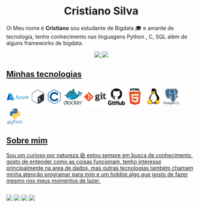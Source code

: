 <h1 align='center'>Cristiano Silva</h1>

Oi Meu nome é <b>Cristiano</b> sou estudante de Bigdata :mortar_board: e amante de tecnologia, 
tenho conhecimento nas linguagens Python , C, SQL além de alguns frameworks de bigdata.

<div align="center" style="display: inline_block">
  <a href="https://github.com/crisosilva">
  <img height="180em" src="https://github-readme-stats.vercel.app/api?username=crisosilva&show_icons=true&theme=highcontrast&include_all_commits=true&count_private=true"/>
  <img height="180em" src="https://github-readme-stats.vercel.app/api/top-langs/?username=crisosilva&layout=compact&langs_count=7&theme=dark"/>
</div>

<h2> Minhas tecnologias</h2>
<div style='display:inline-block; position:relative; valign:middle; margin-right:10px'>
  <img align="center" alt="Azure" height="60" width="60"         src="https://raw.githubusercontent.com/crisosilva/crisosilva/9da976273c04b0ea0a0a18fc028fd2d942e2ede4/icons/azure/azure-original-wordmark.svg">
  
  <img align="center" alt="Bash" height="40" width="40" src="https://raw.githubusercontent.com/crisosilva/crisosilva/9da976273c04b0ea0a0a18fc028fd2d942e2ede4/icons/bash/bash-original.svg">
  
  <img align="center" alt="C" height="40" width="40" src="https://raw.githubusercontent.com/crisosilva/crisosilva/9da976273c04b0ea0a0a18fc028fd2d942e2ede4/icons/c/c-line.svg">
  
  <img align="center" alt="Docker" height="50" width="50" src="https://raw.githubusercontent.com/crisosilva/crisosilva/9da976273c04b0ea0a0a18fc028fd2d942e2ede4/icons/docker/docker-original-wordmark.svg">
  
  <img align="center" alt="Git" height="60" width="60" src="https://raw.githubusercontent.com/crisosilva/crisosilva/9da976273c04b0ea0a0a18fc028fd2d942e2ede4/icons/git/git-original-wordmark.svg">
  
  <img align="center" alt="GitHub" height="45" width="45" src="https://raw.githubusercontent.com/crisosilva/crisosilva/9da976273c04b0ea0a0a18fc028fd2d942e2ede4/icons/github/github-original-wordmark.svg">
  
  <img align="center" alt="HTML" height="45" width="45" src="https://raw.githubusercontent.com/crisosilva/crisosilva/9da976273c04b0ea0a0a18fc028fd2d942e2ede4/icons/html5/html5-original-wordmark.svg">
  
  <img align="center" alt="Linux" height="45" width="45" src="https://raw.githubusercontent.com/crisosilva/crisosilva/9da976273c04b0ea0a0a18fc028fd2d942e2ede4/icons/linux/linux-original.svg">
  
  <img align="center" alt="PostgreSQL" height="45" width="45" src="https://raw.githubusercontent.com/crisosilva/crisosilva/9da976273c04b0ea0a0a18fc028fd2d942e2ede4/icons/postgresql/postgresql-original-wordmark.svg">
  
  <img align="center" alt="Python" height="45" width="45" src="https://raw.githubusercontent.com/crisosilva/crisosilva/9da976273c04b0ea0a0a18fc028fd2d942e2ede4/icons/python/python-original-wordmark.svg">

</div>


<h2> Sobre mim</h2>

Sou um curioso por natureza :smile: estou sempre em busca de conhecimento, gosto de entender como as coisas
funcionam, tenho interesse principalmente na area de dados, mas outras tecnologias também chamam minha atenção
programar para mim e um hobbie algo que gosto de fazer mesmo nos meus momentos de lazer.
  
  ##
  
<div> 
  <a href="https://www.youtube.com" target="_blank"><img src="https://img.shields.io/badge/YouTube-FF0000?style=for-the-badge&logo=youtube&logoColor=white" target="_blank"></a>
 <a href="https://discord.gg" target="_blank"><img src="https://img.shields.io/badge/Discord-7289DA?style=for-the-badge&logo=discord&logoColor=white" target="_blank"></a> 
  <a href = "mailto:crisosilva88@gmail.com"><img src="https://img.shields.io/badge/-Gmail-%23333?style=for-the-badge&logo=gmail&logoColor=white" target="_blank"></a>
  <a href="https://www.linkedin.com/in/crisosilva" target="_blank"><img src="https://img.shields.io/badge/-LinkedIn-%230077B5?style=for-the-badge&logo=linkedin&logoColor=white" target="_blank"></a> 
</div>
<!---
crisosilva/crisosilva is a ✨ special ✨ repository because its `README.md` (this file) appears on your GitHub profile.
You can click the Preview link to take a look at your changes.
--->
